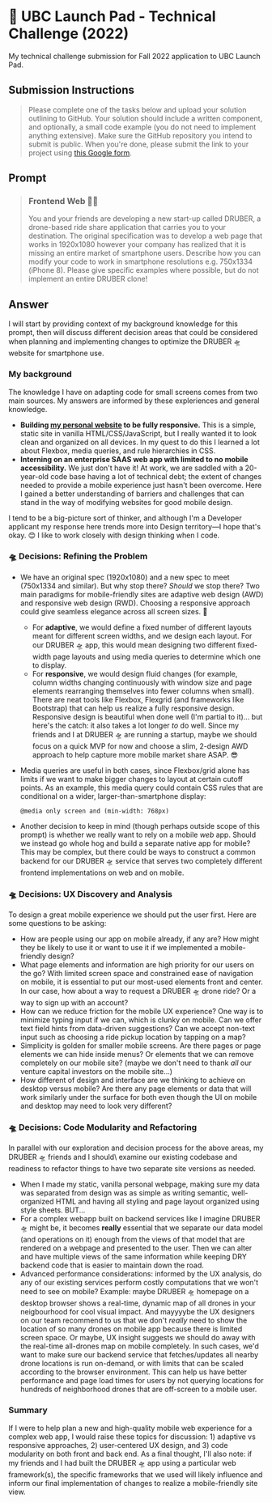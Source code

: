 # 🚀 UBC Launch Pad - Technical Challenge (2022)
My technical challenge submission for Fall 2022 application to UBC Launch Pad.

## Submission Instructions
> Please complete one of the tasks below and upload your solution outlining to GitHub. Your solution should include a written component, and optionally, a small code example (you do not need to implement anything extensive). Make sure the GitHub repository you intend to submit is public. When you're done, please submit the link to your project using [this Google form](https://forms.gle/asBhJtnGEGtWFggG6).

## Prompt
> ### Frontend Web 👩‍💻
> You and your friends are developing a new start-up called DRUBER, a drone-based ride share application that carries you to your destination. The original specification was to develop a web page that works in 1920x1080 however your company has realized that it is missing an entire market of smartphone users. Describe how you can modify your code to work in smartphone resolutions e.g. 750x1334 (iPhone 8). Please give specific examples where possible, but do not implement an entire DRUBER clone!

## Answer
I will start by providing context of my background knowledge for this prompt, then will discuss different decision areas that could be considered when planning and implementing changes to optimize the DRUBER 🛸 website for smartphone use.

### My background
The knowledge I have on adapting code for small screens comes from two main sources. My answers are informed by these expleriences and general knowledge.
- **Building [my personal website](https://ellenlloyd.ca/) to be fully responsive.** This is a simple, static site in vanilla HTML/CSS/JavaScript, but I really wanted it to look clean and organized on all devices. In my quest to do this I learned a lot about Flexbox, media queries, and rule hierarchies in CSS.
- **Interning on an enterprise SAAS web app with limited to no mobile accessibility.** We just don't have it! At work, we are saddled with a 20-year-old code base having a lot of technical debt; the extent of changes needed to provide a mobile experience just hasn't been overcome. Here I gained a better understanding of barriers and challenges that can stand in the way of modifying websites for good mobile design. 

I tend to be a big-picture sort of thinker, and although I'm a Developer applicant my response here trends more into Design territory—I hope that's okay. 😊 I like to work closely with design thinking when I code.

### 🛸 Decisions: Refining the Problem
- We have an original spec (1920x1080) and a new spec to meet (750x1334 and similar). But why stop there? *Should* we stop there? Two main paradigms for mobile-friendly sites are adaptive web design (AWD) and responsive web design (RWD). Choosing a responsive approach could give seamless elegance across all screen sizes. 👀
  - For **adaptive**, we would define a fixed number of different layouts meant for different screen widths, and we design each layout. For our DRUBER 🛸 app, this would mean designing two different fixed-width page layouts and using media queries to determine which one to display.
  - For **responsive**, we would design fluid changes (for example, column widths changing continuously with window size and page elements rearranging themselves into fewer columns when small). There are neat tools like Flexbox, Flexgrid (and frameworks like Bootstrap) that can help us realize a fully responsive design. Responsive design is beautiful when done well (I'm partial to it)... but here's the catch: it also takes a lot longer _to_ do well. Since my friends and I at DRUBER 🛸 are running a startup, maybe we should focus on a quick MVP for now and choose a slim, 2-design AWD approach to help capture more mobile market share ASAP. 😎
- Media queries are useful in both cases, since Flexbox/grid alone has limits if we want to make bigger changes to layout at certain cutoff points. As an example, this media query could contain CSS rules that are conditional on a wider, larger-than-smartphone display: 

    ```@media only screen and (min-width: 768px)```

- Another decision to keep in mind (though perhaps outside scope of this prompt) is whether we really want to rely on a mobile _web_ app. Should we instead go whole hog and build a separate native app for mobile? This may be complex, but there could be ways to construct a common backend for our DRUBER 🛸 service that serves two completely different frontend implementations on web and on mobile.

### 🛸 Decisions: UX Discovery and Analysis
To design a great mobile experience we should put the user first. Here are some questions to be asking:
- How are people using our app on mobile already, if any are? How might they be likely to use it or want to use it if we implemented a mobile-friendly design?
- What page elements and information are high priority for our users on the go? With limited screen space and constrained ease of navigation on mobile, it is essential to put our most-used elements front and center. In our case, how about a way to request a DRUBER 🛸 drone ride? Or a way to sign up with an account? 
- How can we reduce friction for the mobile UX experience? One way is to minimize typing input if we can, which is clunky on mobile. Can we offer text field hints from data-driven suggestions? Can we accept non-text input such as choosing a ride pickup location by tapping on a map?
- Simplicity is golden for smaller mobile screens. Are there pages or page elements we can hide inside menus? Or elements that we can remove completely on our mobile site? (maybe we don't need to thank *all* our venture capital investors on the mobile site...)
- How different of design and interface are we thinking to achieve on desktop versus mobile? Are there any page elements or data that will work similarly under the surface for both even though the UI on mobile and desktop may need to look very different?

### 🛸 Decisions: Code Modularity and Refactoring
In parallel with our exploration and decision process for the above areas, my DRUBER 🛸 friends and I should\ examine our existing codebase and readiness to refactor things to have two separate site versions as needed.
- When I made my static, vanilla personal webpage, making sure my data was separated from design was as simple as writing semantic, well-organized HTML and having all styling and page layout organized using style sheets. BUT...
- For a complex webapp built on backend services like I imagine DRUBER 🛸 might be, it becomes **really** essential that we separate our data model (and operations on it) enough from the views of that model that are rendered on a webpage and presented to the user. Then we can alter and have multiple views of the same information while keeping DRY backend code that is easier to maintain down the road.
- Advanced performance considerations: informed by the UX analysis, do any of our existing services perform costly computations that we won't need to see on mobile? Example: maybe DRUBER 🛸 homepage on a desktop browser shows a real-time, dynamic map of all drones in your neigbourhood for cool visual impact. And mayyyybe the UX designers on our team recommend to us that we don't *really* need to show the location of so many drones on mobile app because there is limited screen space. Or maybe, UX insight suggests we should do away with the real-time all-drones map on mobile completely. In such cases, we'd want to make sure our backend service that fetches/updates all nearby drone locations is run on-demand, or with limits that can be scaled according to the browser environment. This can help us have better performance and page load times for users by not querying locations for hundreds of neighborhood drones that are off-screen to a mobile user.

### Summary
If I were to help plan a new and high-quality mobile web experience for a complex web app, I would raise these topics for discussion: 1) adaptive vs responsive approaches, 2) user-centered UX design, and 3) code modularity on both front and back end. As a final thought, I'll also note: if my friends and I had built the DRUBER 🛸 app using a particular web framework(s), the specific frameworks that we used will likely influence and inform our final implementation of changes to realize a mobile-friendly site view. 
